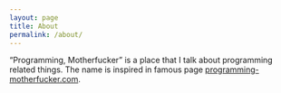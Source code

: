 ```yaml
---
layout: page
title: About
permalink: /about/
---
```


“Programming, Motherfucker” is a place that I talk about programming related things. The name is inspired in famous page [programming-motherfucker.com](http://programming-motherfucker.com).

